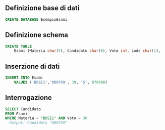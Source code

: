 ## Definizione base di dati

```sql
CREATE DATABASE EsempioEsami
```

## Definizione schema

```sql
CREATE TABLE 
	Esami (Materia char(5), Candidato char(8), Voto int, Lode char(1), Data char(6))
```

## Inserzione di dati

```sql
INSERT INTO Esami 
	VALUES ('BDSI1','080709', 30, 'S', 070900)
```

## Interrogazione

```sql
SELECT Candidato
FROM Esami
WHERE Materia = "BDSI1" AND Voto = 30
--Output: Candidato "080709"
```

